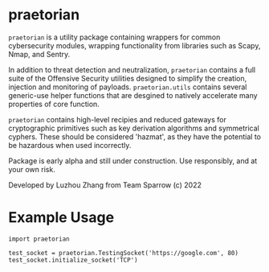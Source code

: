 # praetorian

`praetorian` is a utility package containing wrappers for common cybersecurity modules, wrapping
functionality from libraries such as Scapy, Nmap, and Sentry.

In addition to threat detection and neutralization, `praetorian` contains a full suite of the
Offensive Security utilities designed to simplify the creation, injection and monitoring of
payloads. `praetorian.utils` contains several generic-use helper functions that are desgined to
natively accelerate many properties of core function.

`praetorian` contains high-level recipies and reduced gateways for cryptographic primitives such
as key derivation algorithms and symmetrical cyphers. These should be considered 'hazmat', as they
have the potential to be hazardous when used incorrectly.

Package is early alpha and still under construction. Use responsibly, and at your own risk.

Developed by Luzhou Zhang from Team Sparrow (c) 2022

# Example Usage

```
import praetorian

test_socket = praetorian.TestingSocket('https://google.com', 80)
test_socket.initialize_socket('TCP')
```
